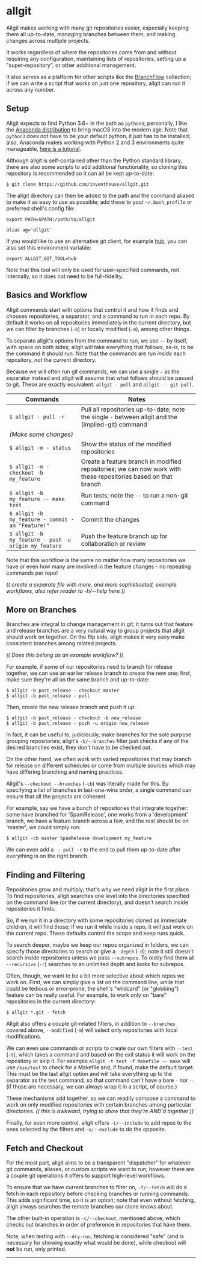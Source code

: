 allgit
======
Allgit makes working with many git repositories easier, especially keeping them all up-to-date, managing branches between them, and making changes across multiple projects.

It works regardless of where the repositories came from and without requiring any configuration, maintaining lists of repositories, setting up a "super-repository", or other additional management.

It also serves as a platform for other scripts like the [BranchFlow](BranchFlow.md) collection; if we can write a script that works on just one repository, allgit can run it across any number.


Setup
-----
Allgit expects to find Python 3.6+ in the path as `python3`; personally, I like the [Anaconda distribution](https://www.anaconda.com/download/) to bring macOS into the modern age.  Note that `python3` does _not_ have to be your default python, it just has to be installed; also, Anaconda makes working with Python 2 and 3 environments quite manageable, [here is a tutorial](https://docs.anaconda.com/anaconda/navigator/tutorials/manage-environments/).

Although allgit is self-contained other than the Python standard library, there are also some scripts to add additional functionality, so cloning this repository is recommended so it can all be kept up-to-date:

`$ git clone https://github.com/inventhouse/allgit.git`

The allgit directory can then be added to the path and the command aliased to make it as easy to use as possible; add these to your `~/.bash_profile` or preferred shell's config file:

`export PATH=$PATH:/path/to/allgit`

`alias ag='allgit'`

If you would like to use an alternative git client, for example [hub](https://hub.github.com), you can also set this environment variable:

`export ALLGIT_GIT_TOOL=hub`

Note that this tool will only be used for user-specified commands, not internally, so it does not need to be full-fidelity.


Basics and Workflow
-------------------
Allgit commands start with options that control it and how it finds and chooses repositories, a separator, and a command to run in each repo.  By default it works on all repositories immediately in the current directory, but we can filter by branches (`-b`) or locally modified (`-m`), among other things.

To separate allgit's options from the command to run, we use `--` by itself, with space on both sides; allgit will take everything that follows, as-is, to be the command it should run.  Note that the commands are run _inside_ each repository, _not_ the current directory.

Because we will often run git commands, we can use a single `-` as the separator instead and allgit will assume that what follows should be passed to git.  These are exactly equivalent: `allgit - pull` and `allgit -- git pull`.

| Commands                                           | Notes |
|----------------------------------------------------|-------|
|`$ allgit - pull -r`                                | Pull all repositories up-to-date; note the single `-` between allgit and the (implied-git) command
|_(Make some changes)_                               ||
|`$ allgit -m - status`                              | Show the status of the modified repositories
|`$ allgit -m - checkout -b my_feature`              | Create a feature branch in modified repositories; we can now work with these repositories based on that branch
|`$ allgit -b my_feature -- make test`               | Run tests; note the `--` to run a non-git command
|`$ allgit -b my_feature - commit -am "Feature!"`    | Commit the changes
|`$ allgit -b my_feature - push -u origin my_feature`| Push the feature branch up for collaboration or review

Note that this workflow is the same no matter how many repositories we have or even how many are involved in the feature changes - no repeating commands per repo!

_(( create a separate file with more, and more sophisticated, example workflows, also refer reader to -h/--help here ))_


More on Branches
----------------
Branches are integral to change management in git; it turns out that feature and release branches are a very natural way to group projects that allgit should work on together.  On the flip side, allgit makes it very easy make consistent branches among related projects.

_(( Does this belong as an example workflow? ))_

For example, if some of our repositories need to branch for release together, we can use an earlier release branch to create the new one; first, make sure they're all on the same branch and up-to-date:

```
$ allgit -b past_release - checkout master
$ allgit -b past_release - pull
```

Then, create the new release branch and push it up:

```
$ allgit -b past_release - checkout -b new_release
$ allgit -b past_release - push -u origin new_release
```

In fact, it can be useful to, judiciously, make branches for the sole purpose grouping repositories; allgit's `-b/--branches` filter just checks if any of the desired branches exist, they don't have to be checked out.

On the other hand, we often work with varied repositories that may branch for release on different schedules or come from multiple sources which may have differing branching and naming practices.

Allgit's `--checkout --branches` (`-cb`) was literally made for this.  By specifying a list of branches in last-one-wins order, a single command can ensure that all the projects are coherent.

For example, say we have a bunch of repositories that integrate together: some have branched for 'SpamRelease', one works from a 'development' branch, we have a feature branch across a few, and the rest should be on 'master', we could simply run:

`$ allgit -cb master SpamRelease development my_feature`

We can even add a ` - pull -r` to the end to pull them up-to-date after everything is on the right branch.


Finding and Filtering
---------------------
Repositories grow and multiply; that's why we need allgit in the first place.  To find repositories, allgit searches one level into the directories specified on the command line (or the current directory), and doesn't search inside repositories it finds.

So, if we run it in a directory with some repositories cloned as immediate children, it will find those; if we run it while inside a repo, it will just work on the current repo.  These defaults control the scope and keep runs quick.

To search deeper, maybe we keep our repos organized in folders, we can specify those directories to search or give a`--depth` (`-d`); note it still doesn't search inside repositories unless we pass `--subrepos`.  To _really_ find them all `--recursive` (`-r`) searches to an unlimited depth and looks for subrepos.

Often, though, we want to be a bit more selective about which repos we work on.  First, we can simply give a list on the command line; while that could be tedious or error-prone, the shell's "wildcard" (or "globbing") feature can be really useful.  For example, to work only on "bare" repositories in the current directory:

`$ allgit *.git - fetch`

Allgit also offers a couple git-related filters, in addition to `--branches` covered above, `--modified` (`-m`) will select only repositories with local modifications.

We can even use commands or scripts to create our own filters with `--test` (`-t`), which takes a command and based on the exit status it will work on the repository or skip it.  For example `allgit -t test -f Makefile -- make` will use `/bin/test` to check for a Makefile and, if found, make the default target.  This must be the last allgit option and will take everything up to the separator as the test command, so that command can't have a bare `-` nor `--` (if those are necessary, we can always wrap it in a script, of course.)

These mechanisms add together, so we can readily compose a command to work on only modified repositories with certain branches among particular directories.  _(( this is awkward, trying to show that they're AND'd together ))_

Finally, for even more control, allgit offers `-i/--include` to add repos to the ones selected by the filters and `-x/--exclude` to do the opposite.


Fetch and Checkout
------------------
For the most part, allgit aims to be a transparent "dispatcher" for whatever git commands, aliases, or custom scripts we want to run; however there are a couple git operations it offers to support high-level workflows.

To ensure that we have current branches to filter on, `-f/--fetch` will do a fetch in each repository before checking branches or running commands.  This adds significant time, so it is an option; note that even without fetching, allgit always searches the remote branches our clone knows about.

The other built-in operation is `-c/--checkout`, mentioned above, which checks out branches in order of preference in repositories that have them.

Note, when testing with `--dry-run`, fetching is considered "safe" (and is necessary for showing exactly what would be done), while checkout will **not** be run, only printed.


---
